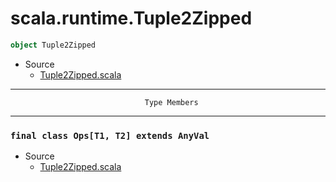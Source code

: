 
#                          scala.runtime.Tuple2Zipped                          #

```scala
object Tuple2Zipped
```

* Source
  * [Tuple2Zipped.scala](https://github.com/scala/scala/tree/6d09a1ba5f/src/library/scala/runtime/Tuple2Zipped.scala#L1)


--------------------------------------------------------------------------------
                                  Type Members
--------------------------------------------------------------------------------


### `final class Ops[T1, T2] extends AnyVal`                                 ###

* Source
  * [Tuple2Zipped.scala](https://github.com/scala/scala/tree/6d09a1ba5f/src/library/scala/runtime/Tuple2Zipped.scala#L1)


